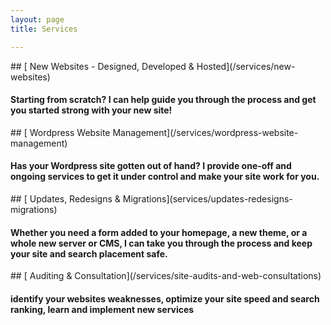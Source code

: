 ```yaml
---
layout: page
title: Services

---
```

<div class="fadein fadein-1" markdown="1">
## [<i class="fal fa-globe"></i> New Websites - Designed, Developed & Hosted](/services/new-websites)

#### Starting from scratch? I can help guide you through the process and get you started strong with your new site!
</div>
<div class="fadein fadein-2" markdown="1">
## [<i class="fab fa-wordpress-simple"></i> Wordpress Website Management](/services/wordpress-website-management)

#### Has your Wordpress site gotten out of hand? I provide one-off and ongoing services to get it under control and make your site work for you.
</div>
<div class="fadein fadein-3" markdown="1">
## [<i class="fal fa-wrench"></i> Updates, Redesigns & Migrations](services/updates-redesigns-migrations)

#### Whether you need a form added to your homepage, a new theme, or a whole new server or CMS, I can take you through the process and keep your site and search placement safe.
</div>
<div class="fadein fadein-4" markdown="1">
## [<i class="fal fa-search"></i> Auditing & Consultation](/services/site-audits-and-web-consultations)

#### identify your websites weaknesses, optimize your site speed and search ranking, learn and implement new services
</div>